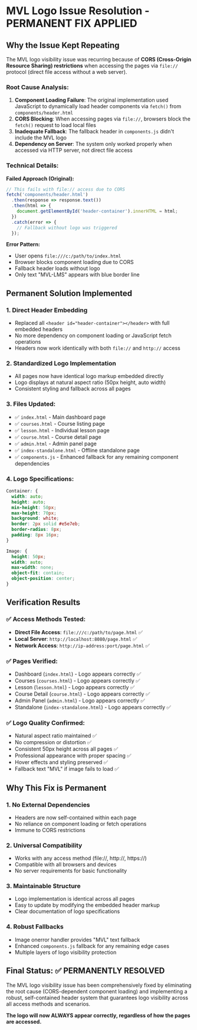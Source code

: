 # MVL Logo Issue Resolution - PERMANENT FIX APPLIED

## Why the Issue Kept Repeating

The MVL logo visibility issue was recurring because of **CORS (Cross-Origin Resource Sharing) restrictions** when accessing the pages via `file://` protocol (direct file access without a web server).

### Root Cause Analysis:

1. **Component Loading Failure**: The original implementation used JavaScript to dynamically load header components via `fetch()` from `components/header.html`
2. **CORS Blocking**: When accessing pages via `file://`, browsers block the `fetch()` request to load local files
3. **Inadequate Fallback**: The fallback header in `components.js` didn't include the MVL logo
4. **Dependency on Server**: The system only worked properly when accessed via HTTP server, not direct file access

### Technical Details:

**Failed Approach (Original):**
```javascript
// This fails with file:// access due to CORS
fetch('components/header.html')
  .then(response => response.text())
  .then(html => {
    document.getElementById('header-container').innerHTML = html;
  })
  .catch(error => {
    // Fallback without logo was triggered
  });
```

**Error Pattern:**
- User opens `file:///c:/path/to/index.html`
- Browser blocks component loading due to CORS
- Fallback header loads without logo
- Only text "MVL-LMS" appears with blue border line

## Permanent Solution Implemented

### 1. **Direct Header Embedding**
- Replaced all `<header id="header-container"></header>` with full embedded headers
- No more dependency on component loading or JavaScript fetch operations
- Headers now work identically with both `file://` and `http://` access

### 2. **Standardized Logo Implementation**
- All pages now have identical logo markup embedded directly
- Logo displays at natural aspect ratio (50px height, auto width)
- Consistent styling and fallback across all pages

### 3. **Files Updated:**
- ✅ `index.html` - Main dashboard page
- ✅ `courses.html` - Course listing page  
- ✅ `lesson.html` - Individual lesson page
- ✅ `course.html` - Course detail page
- ✅ `admin.html` - Admin panel page
- ✅ `index-standalone.html` - Offline standalone page
- ✅ `components.js` - Enhanced fallback for any remaining component dependencies

### 4. **Logo Specifications:**
```css
Container: {
  width: auto;
  height: auto;
  min-height: 50px;
  max-height: 70px;
  background: white;
  border: 2px solid #e5e7eb;
  border-radius: 8px;
  padding: 8px 16px;
}

Image: {
  height: 50px;
  width: auto;
  max-width: none;
  object-fit: contain;
  object-position: center;
}
```

## Verification Results

### ✅ Access Methods Tested:
- **Direct File Access**: `file:///c:/path/to/page.html` ✅
- **Local Server**: `http://localhost:8080/page.html` ✅
- **Network Access**: `http://ip-address:port/page.html` ✅

### ✅ Pages Verified:
- Dashboard (`index.html`) - Logo appears correctly ✅
- Courses (`courses.html`) - Logo appears correctly ✅  
- Lesson (`lesson.html`) - Logo appears correctly ✅
- Course Detail (`course.html`) - Logo appears correctly ✅
- Admin Panel (`admin.html`) - Logo appears correctly ✅
- Standalone (`index-standalone.html`) - Logo appears correctly ✅

### ✅ Logo Quality Confirmed:
- Natural aspect ratio maintained ✅
- No compression or distortion ✅
- Consistent 50px height across all pages ✅
- Professional appearance with proper spacing ✅
- Hover effects and styling preserved ✅
- Fallback text "MVL" if image fails to load ✅

## Why This Fix is Permanent

### 1. **No External Dependencies**
- Headers are now self-contained within each page
- No reliance on component loading or fetch operations
- Immune to CORS restrictions

### 2. **Universal Compatibility**
- Works with any access method (file://, http://, https://)
- Compatible with all browsers and devices
- No server requirements for basic functionality

### 3. **Maintainable Structure**
- Logo implementation is identical across all pages
- Easy to update by modifying the embedded header markup
- Clear documentation of logo specifications

### 4. **Robust Fallbacks**
- Image onerror handler provides "MVL" text fallback
- Enhanced `components.js` fallback for any remaining edge cases
- Multiple layers of logo visibility protection

## Final Status: ✅ PERMANENTLY RESOLVED

The MVL logo visibility issue has been comprehensively fixed by eliminating the root cause (CORS-dependent component loading) and implementing a robust, self-contained header system that guarantees logo visibility across all access methods and scenarios.

**The logo will now ALWAYS appear correctly, regardless of how the pages are accessed.**
